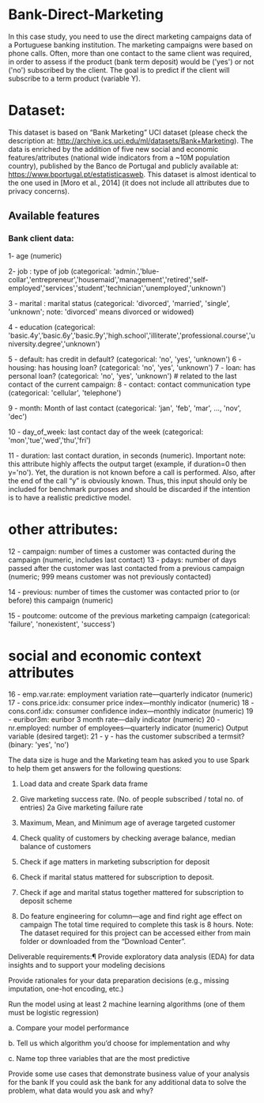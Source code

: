# Bank-Direct-Marketing

In this case study, you need to use the direct marketing campaigns data of a Portuguese banking institution. The marketing campaigns were based on phone calls. Often, more than one contact to the same client was required, in order to assess if the product (bank term deposit) would be ('yes') or not ('no') subscribed by the client. The goal is to predict if the client will subscribe to a term product (variable Y).

# Dataset: 

This dataset is based on “Bank Marketing” UCI dataset (please check the description at: http://archive.ics.uci.edu/ml/datasets/Bank+Marketing). The data is enriched by the addition of five new social and economic features/attributes (national wide indicators from a ~10M population country), published by the Banco de Portugal and publicly available at: https://www.bportugal.pt/estatisticasweb. This dataset is almost identical to the one used in [Moro et al., 2014] (it does not include all attributes due to privacy concerns).

## Available features
### Bank client data:
1- age (numeric)

2- job : type of job (categorical: 'admin.','blue- collar','entrepreneur','housemaid','management','retired','self- employed','services','student','technician','unemployed','unknown')

3	- marital : marital status (categorical: 'divorced', 'married', 'single', 'unknown'; note: 'divorced' means divorced or widowed)

4	- education (categorical: 'basic.4y','basic.6y','basic.9y','high.school','illiterate','professional.course','university.degree','unknown')

5	- default: has credit in default? (categorical: 'no', 'yes', 'unknown') 6 - housing: has housing loan? (categorical: 'no', 'yes', 'unknown')
7	- loan: has personal loan? (categorical: 'no', 'yes', 'unknown') # related to the last contact of the current campaign:
8	- contact: contact communication type (categorical: 'cellular', 'telephone')

9	- month: Month of last contact (categorical: 'jan', 'feb', 'mar', ..., 'nov', 'dec')

10	- day_of_week: last contact day of the week (categorical: 'mon','tue','wed','thu','fri')
 

11	- duration: last contact duration, in seconds (numeric). Important note: this attribute highly affects the output target (example, if duration=0 then y='no'). Yet, the duration is not known before a call is performed. Also, after the end of the call “y” is obviously known. Thus, this input should only be included for benchmark purposes and should be discarded if the intention is to have a realistic predictive model.

# other attributes:

12	- campaign: number of times a customer was contacted during the campaign (numeric, includes last contact)
13	- pdays: number of days passed after the customer was last contacted from a previous campaign (numeric; 999 means customer was not previously contacted)

14	- previous: number of times the customer was contacted prior to (or before) this campaign (numeric)

15	- poutcome: outcome of the previous marketing campaign (categorical: 'failure', 'nonexistent', 'success')

# social and economic context attributes

16	- emp.var.rate: employment variation rate―quarterly indicator (numeric) 17 - cons.price.idx: consumer price index―monthly indicator (numeric)
18 - cons.conf.idx: consumer confidence index―monthly indicator (numeric) 19 - euribor3m: euribor 3 month rate―daily indicator (numeric)
20	- nr.employed: number of employees―quarterly indicator (numeric) Output variable (desired target):
21	- y - has the customer subscribed a termsit? (binary: 'yes', 'no')
 

The data size is huge and the Marketing team has asked you to use Spark to help them get answers for the following questions:



1.	Load data and create Spark data frame

2.	Give marketing success rate. (No. of people subscribed / total no. of entries) 2a Give marketing failure rate
3.	Maximum, Mean, and Minimum age of average targeted customer

4.	Check quality of customers by checking average balance, median balance of customers

5.	Check if age matters in marketing subscription for deposit

6.	Check if marital status mattered for subscription to deposit.

7.	Check if age and marital status together mattered for subscription to deposit scheme

8.	Do feature engineering for column—age and find right age effect on campaign The total time required to complete this task is 8 hours.
Note: The dataset required for this project can be accessed either from main folder or downloaded from the “Download Center”.

Deliverable requirements:¶
Provide exploratory data analysis (EDA) for data insights and to support your modeling decisions

Provide rationales for your data preparation decisions (e.g., missing imputation, one-hot encoding, etc.)

Run the model using at least 2 machine learning algorithms (one of them must be logistic regression)

a. Compare your model performance

b. Tell us which algorithm you’d choose for implementation and why

c. Name top three variables that are the most predictive

Provide some use cases that demonstrate business value of your analysis for the bank
If you could ask the bank for any additional data to solve the problem, what data would you ask and why?
